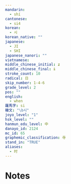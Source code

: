 ```yaml
---
mandarin:
  - shí
cantonese:
  - si4
korean:
  - 시
korean_native: ""
japanese:
  - JI
  - SHI
japanese_nanori: ""
vietnamese:
middle_chinese_initial: ʑ
middle_chinese_final: ɨ
stroke_count: 10
radical: 日
skip_number: 1-4-6
grade_level: 2
pos: ""
english:
  - when
羅馬字: si
韓文: "\b시"
joyo_level: "1"
hsk_level: ""
hanmun_edu_level: 中
danayo_id: 2124
mc_id: 65
graphemic_classification: 寺
stand_in: "TRUE"
aliases:
  - 时
---
```


# Notes
